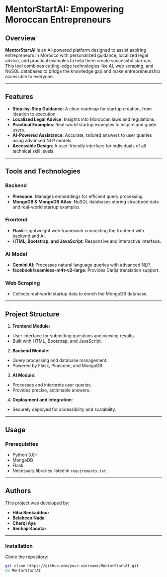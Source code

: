 # MentorStartAI: Empowering Moroccan Entrepreneurs

## Overview

**MentorStartAI** is an AI-powered platform designed to assist aspiring entrepreneurs in Morocco with personalized guidance, localized legal advice, and practical examples to help them create successful startups. This tool combines cutting-edge technologies like AI, web scraping, and NoSQL databases to bridge the knowledge gap and make entrepreneurship accessible to everyone.

---

## Features

- **Step-by-Step Guidance**: A clear roadmap for startup creation, from ideation to execution.
- **Localized Legal Advice**: Insights into Moroccan laws and regulations.
- **Practical Examples**: Real-world startup examples to inspire and guide users.
- **AI-Powered Assistance**: Accurate, tailored answers to user queries using advanced NLP models.
- **Accessible Design**: A user-friendly interface for individuals of all technical skill levels.

---

## Tools and Technologies

### **Backend**
- **Pinecone**: Manages embeddings for efficient query processing.
- **MongoDB & MongoDB Atlas**: NoSQL databases storing structured data and real-world startup examples.

### **Frontend**
- **Flask**: Lightweight web framework connecting the frontend with backend and AI.
- **HTML, Bootstrap, and JavaScript**: Responsive and interactive interface.

### **AI Model**
- **Gemini AI**: Processes natural language queries with advanced NLP.
- **facebook/seamless-m4t-v2-large**: Provides Darija translation support.

### **Web Scraping**
- Collects real-world startup data to enrich the MongoDB database.

---

## Project Structure

1. **Frontend Module**:
- User interface for submitting questions and viewing results.
- Built with HTML, Bootstrap, and JavaScript.

2. **Backend Module**:
- Query processing and database management.
- Powered by Flask, Pinecone, and MongoDB.

3. **AI Module**:
- Processes and interprets user queries.
- Provides precise, actionable answers.

4. **Deployment and Integration**:
- Securely deployed for accessibility and scalability.

---

## Usage

### Prerequisites
- Python 3.8+
- MongoDB
- Flask
- Necessary libraries listed in `requirements.txt`

---

## Authors

This project was developed by:
- **Hiba Benkaddour**
- **Belahcen Nada**
- **Cherqi Aya**
- **Senhaji Kaoutar**

---

### Installation

Clone the repository:
```bash
git clone https://github.com/your-username/MentorStartAI.git
cd MentorStartAI
